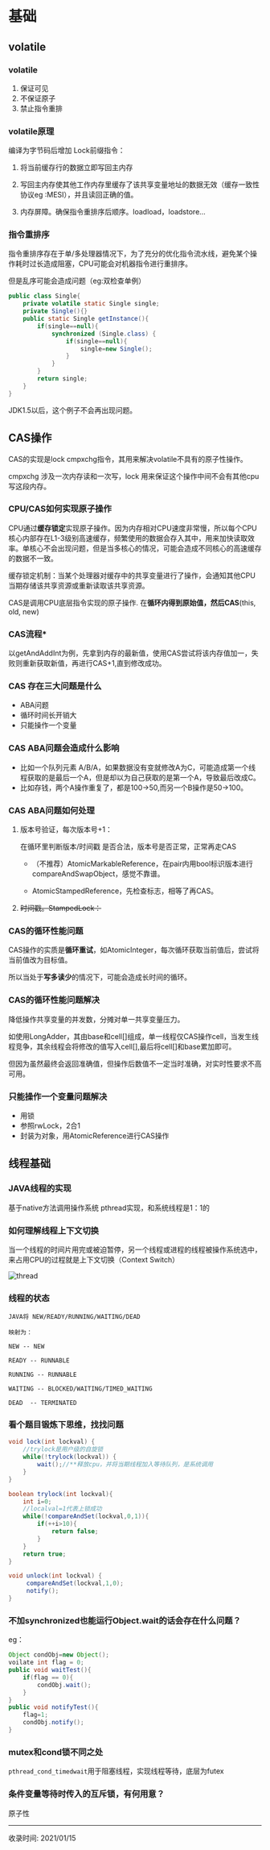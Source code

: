 # 基础

## volatile

### volatile

1. 保证可见
2. 不保证原子
3. 禁止指令重排

### volatile原理

编译为字节码后增加 Lock前缀指令：

1. 将当前缓存行的数据立即写回主内存

2. 写回主内存使其他工作内存里缓存了该共享变量地址的数据无效（缓存一致性协议eg :MESI），并且读回正确的值。

3. 内存屏障。确保指令重排序后顺序。loadload，loadstore...


### 指令重排序

指令重排序存在于单/多处理器情况下，为了充分的优化指令流水线，避免某个操作耗时过长造成阻塞，CPU可能会对机器指令进行重排序。

但是乱序可能会造成问题（eg:双检查单例）

```java
public class Single{
	private volatile static Single single;
	private Single(){}
	public static Single getInstance(){
		if(single==null){
			synchronized (Single.class) {
				if(single==null){
					single=new Single();
				}
			}
		}
		return single;
	}
}
```

JDK1.5以后，这个例子不会再出现问题。



## CAS操作

CAS的实现是lock cmpxchg指令，其用来解决volatile不具有的原子性操作。

cmpxchg 涉及一次内存读和一次写，lock 用来保证这个操作中间不会有其他cpu写这段内存。

### CPU/CAS如何实现原子操作

CPU通过**缓存锁定**实现原子操作。因为内存相对CPU速度非常慢，所以每个CPU核心内部存在L1-3级别高速缓存，频繁使用的数据会存入其中，用来加快读取效率。单核心不会出现问题，但是当多核心的情况，可能会造成不同核心的高速缓存的数据不一致。

缓存锁定机制：当某个处理器对缓存中的共享变量进行了操作，会通知其他CPU当期存储该共享资源或重新读取该共享资源。

CAS是调用CPU底层指令实现的原子操作. 在**循环内得到原始值，然后CAS**(this, old, new)

### CAS流程*

以getAndAddInt为例，先拿到内存的最新值，使用CAS尝试将该内存值加一，失败则重新获取新值，再进行CAS+1,直到修改成功。

### CAS 存在三大问题是什么

- ABA问题
- 循环时间长开销大
- 只能操作一个变量

### CAS ABA问题会造成什么影响

- 比如一个队列元素 A/B/A，如果数据没有变就修改A为C，可能造成第一个线程获取的是最后一个A，但是却以为自己获取的是第一个A，导致最后改成C。
- 比如存钱，两个A操作重复了，都是100->50,而另一个B操作是50->100。

### CAS ABA问题如何处理

1. 版本号验证，每次版本号+1：

   在循环里判断版本/时间戳 是否合法，版本号是否正常，正常再走CAS

   - （不推荐）AtomicMarkableReference，在pair内用bool标识版本进行compareAndSwapObject，感觉不靠谱。

   - AtomicStampedReference，先检查标志，相等了再CAS。

2. ~~时间戳。StampedLock：~~

### CAS的循环性能问题

CAS操作的实质是**循环重试**，如AtomicInteger，每次循环获取当前值后，尝试将当前值改为目标值。

所以当处于**写多读少**的情况下，可能会造成长时间的循环。

### CAS的循环性能问题解决

降低操作共享变量的并发数，分摊对单一共享变量压力。

如使用LongAdder，其由base和cell[]组成，单一线程仅CAS操作cell，当发生线程竞争，其余线程会将修改的值写入cell[],最后将cell[]和base累加即可。

但因为虽然最终会返回准确值，但操作后数值不一定当时准确，对实时性要求不高可用。

### 只能操作一个变量问题解决

- 用锁
- 参照rwLock，2合1
- 封装为对象，用AtomicReference进行CAS操作



## 线程基础

### JAVA线程的实现

基于native方法调用操作系统 pthread实现，和系统线程是1：1的

### 如何理解线程上下文切换

当一个线程的时间片用完或被迫暂停，另一个线程或进程的线程被操作系统选中，来占用CPU的过程就是上下文切换（Context Switch）

![thread](http://file.uzykj.com/thread_1.jpg)

### 线程的状态

```
JAVA将 NEW/READY/RUNNING/WAITING/DEAD

映射为：

NEW -- NEW

READY -- RUNNABLE

RUNNING -- RUNNABLE

WAITING -- BLOCKED/WAITING/TIMED_WAITING

DEAD  -- TERMINATED
```

### 看个题目锻炼下思维，找找问题

```java
void lock(int lockval) {
	//trylock是用户级的自旋锁
	while(!trylock(lockval)) {
		wait();//**释放cpu，并将当期线程加入等待队列，是系统调用
	}
}

boolean trylock(int lockval){
	int i=0; 
	//localval=1代表上锁成功
	while(!compareAndSet(lockval,0,1)){
		if(++i>10){
			return false;
		}
	}
	return true;
}

void unlock(int lockval) {
	 compareAndSet(lockval,1,0);
	 notify();
}
```

### 不加synchronized也能运行Object.wait的话会存在什么问题？

eg：

```java
Object condObj=new Object();
voilate int flag = 0;
public void waitTest(){
	if(flag == 0){
		condObj.wait();
	}
}
public void notifyTest(){
	flag=1;
	condObj.notify();
}

```

### mutex和cond锁不同之处

`pthread_cond_timedwait`用于阻塞线程，实现线程等待，底层为futex

### 条件变量等待时传入的互斥锁，有何用意？

原子性


---
收录时间: 2021/01/15

<Vssue :title="$title" />